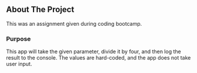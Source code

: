 ## About The Project
This was an assignment given during coding bootcamp.

### Purpose
This app will take the given parameter, divide it by four, and then log the result to the console. The values are hard-coded, and the app does not take user input.

